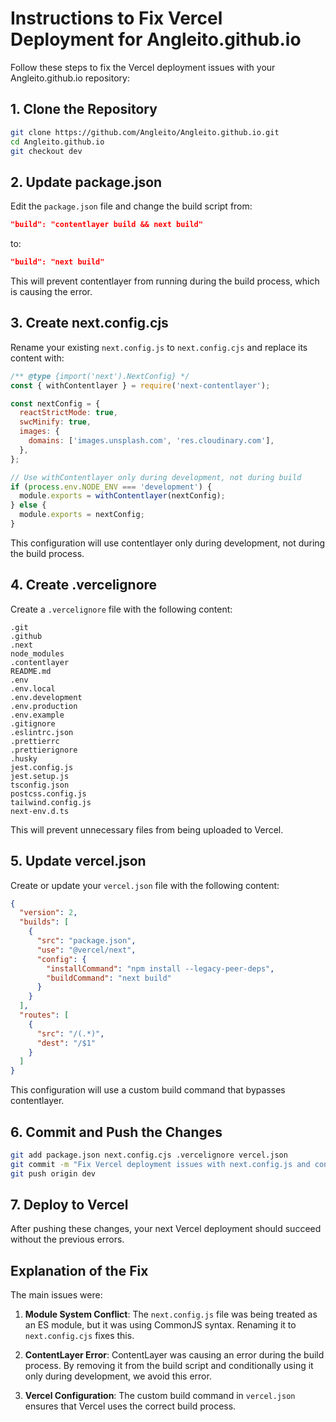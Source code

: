 # Instructions to Fix Vercel Deployment for Angleito.github.io

Follow these steps to fix the Vercel deployment issues with your Angleito.github.io repository:

## 1. Clone the Repository

```bash
git clone https://github.com/Angleito/Angleito.github.io.git
cd Angleito.github.io
git checkout dev
```

## 2. Update package.json

Edit the `package.json` file and change the build script from:

```json
"build": "contentlayer build && next build"
```

to:

```json
"build": "next build"
```

This will prevent contentlayer from running during the build process, which is causing the error.

## 3. Create next.config.cjs

Rename your existing `next.config.js` to `next.config.cjs` and replace its content with:

```js
/** @type {import('next').NextConfig} */
const { withContentlayer } = require('next-contentlayer');

const nextConfig = {
  reactStrictMode: true,
  swcMinify: true,
  images: {
    domains: ['images.unsplash.com', 'res.cloudinary.com'],
  },
};

// Use withContentlayer only during development, not during build
if (process.env.NODE_ENV === 'development') {
  module.exports = withContentlayer(nextConfig);
} else {
  module.exports = nextConfig;
}
```

This configuration will use contentlayer only during development, not during the build process.

## 4. Create .vercelignore

Create a `.vercelignore` file with the following content:

```
.git
.github
.next
node_modules
.contentlayer
README.md
.env
.env.local
.env.development
.env.production
.env.example
.gitignore
.eslintrc.json
.prettierrc
.prettierignore
.husky
jest.config.js
jest.setup.js
tsconfig.json
postcss.config.js
tailwind.config.js
next-env.d.ts
```

This will prevent unnecessary files from being uploaded to Vercel.

## 5. Update vercel.json

Create or update your `vercel.json` file with the following content:

```json
{
  "version": 2,
  "builds": [
    {
      "src": "package.json",
      "use": "@vercel/next",
      "config": {
        "installCommand": "npm install --legacy-peer-deps",
        "buildCommand": "next build"
      }
    }
  ],
  "routes": [
    {
      "src": "/(.*)",
      "dest": "/$1"
    }
  ]
}
```

This configuration will use a custom build command that bypasses contentlayer.

## 6. Commit and Push the Changes

```bash
git add package.json next.config.cjs .vercelignore vercel.json
git commit -m "Fix Vercel deployment issues with next.config.js and contentlayer"
git push origin dev
```

## 7. Deploy to Vercel

After pushing these changes, your next Vercel deployment should succeed without the previous errors.

## Explanation of the Fix

The main issues were:

1. **Module System Conflict**: The `next.config.js` file was being treated as an ES module, but it was using CommonJS syntax. Renaming it to `next.config.cjs` fixes this.

2. **ContentLayer Error**: ContentLayer was causing an error during the build process. By removing it from the build script and conditionally using it only during development, we avoid this error.

3. **Vercel Configuration**: The custom build command in `vercel.json` ensures that Vercel uses the correct build process.
